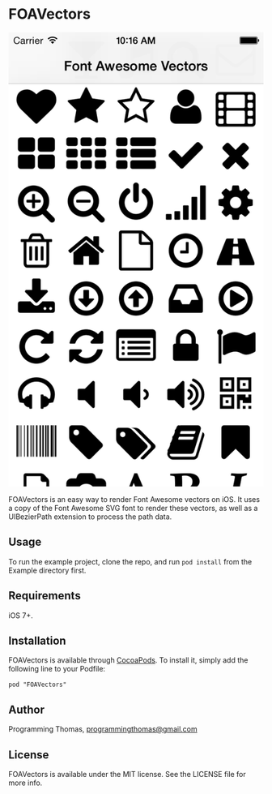 # FOAVectors

![Screenshot](screenshot.png)

FOAVectors is an easy way to render Font Awesome vectors on iOS. It uses a copy of the Font Awesome SVG font to render these vectors, as well as a UIBezierPath extension to process the path data.

## Usage

To run the example project, clone the repo, and run `pod install` from the Example directory first.

## Requirements

iOS 7+.

## Installation

FOAVectors is available through [CocoaPods](http://cocoapods.org). To install
it, simply add the following line to your Podfile:

    pod "FOAVectors"

## Author

Programming Thomas, programmingthomas@gmail.com

## License

FOAVectors is available under the MIT license. See the LICENSE file for more info.

